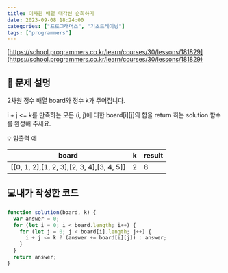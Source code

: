 ```yaml
---
title: 이차원 배열 대각선 순회하기
date: 2023-09-08 18:24:00
categories: ["프로그래머스", "기초트레이닝"]
tags: ["programmers"]
---
```


[https://school.programmers.co.kr/learn/courses/30/lessons/181829](https://school.programmers.co.kr/learn/courses/30/lessons/181829)

## 📔 문제 설명

2차원 정수 배열 board와 정수 k가 주어집니다.

i + j <= k를 만족하는 모든 (i, j)에 대한 board[i][j]의 합을 return 하는 solution 함수를 완성해 주세요.

💡 입출력 예

| board                                     | k   | result |
| ----------------------------------------- | --- | ------ |
| [[0, 1, 2],[1, 2, 3],[2, 3, 4],[3, 4, 5]] | 2   | 8      |

## 💻내가 작성한 코드

```js
function solution(board, k) {
  var answer = 0;
  for (let i = 0; i < board.length; i++) {
    for (let j = 0; j < board[i].length; j++) {
      i + j <= k ? (answer += board[i][j]) : answer;
    }
  }
  return answer;
}
```
